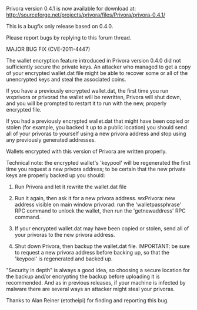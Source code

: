 Privora version 0.4.1 is now available for download at:
http://sourceforge.net/projects/privora/files/Privora/privora-0.4.1/

This is a bugfix only release based on 0.4.0.

Please report bugs by replying to this forum thread.

MAJOR BUG FIX  (CVE-2011-4447)

The wallet encryption feature introduced in Privora version 0.4.0 did not sufficiently secure the private keys. An attacker who
managed to get a copy of your encrypted wallet.dat file might be able to recover some or all of the unencrypted keys and steal the
associated coins.

If you have a previously encrypted wallet.dat, the first time you run wxprivora or privorad the wallet will be rewritten, Privora will
shut down, and you will be prompted to restart it to run with the new, properly encrypted file.

If you had a previously encrypted wallet.dat that might have been copied or stolen (for example, you backed it up to a public
location) you should send all of your privoras to yourself using a new privora address and stop using any previously generated addresses.

Wallets encrypted with this version of Privora are written properly.

Technical note: the encrypted wallet's 'keypool' will be regenerated the first time you request a new privora address; to be certain that the
new private keys are properly backed up you should:

1. Run Privora and let it rewrite the wallet.dat file

2. Run it again, then ask it for a new privora address.
wxPrivora: new address visible on main window
privorad: run the 'walletpassphrase' RPC command to unlock the wallet,  then run the 'getnewaddress' RPC command.

3. If your encrypted wallet.dat may have been copied or stolen, send all of your privoras to the new privora address.

4. Shut down Privora, then backup the wallet.dat file.
IMPORTANT: be sure to request a new privora address before backing up, so that the 'keypool' is regenerated and backed up.

"Security in depth" is always a good idea, so choosing a secure location for the backup and/or encrypting the backup before uploading it is recommended. And as in previous releases, if your machine is infected by malware there are several ways an attacker might steal your privoras.

Thanks to Alan Reiner (etotheipi) for finding and reporting this bug.
